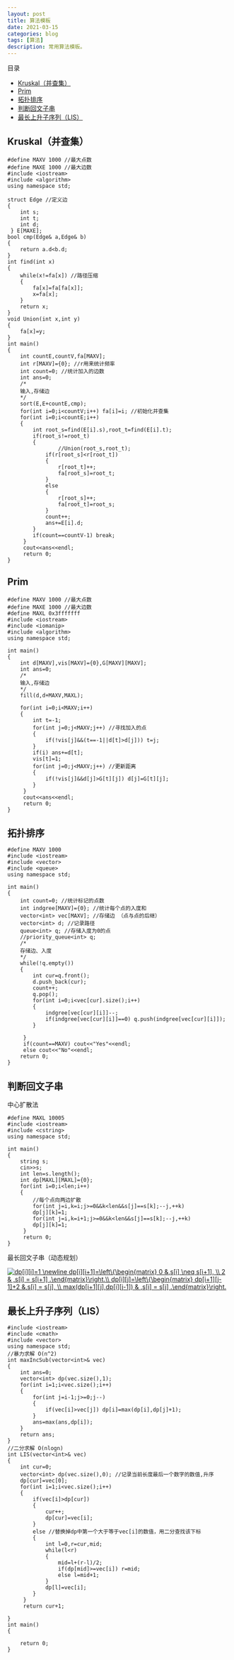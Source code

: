 ```yaml
---
layout: post
title: 算法模板
date: 2021-03-15
categories: blog
tags: [算法]
description: 常用算法模板。
---
```

  
  目录
- [Kruskal（并查集）](#kruskal并查集)
- [Prim](#prim)
- [拓扑排序](#拓扑排序)
- [判断回文子串](#判断回文子串)
- [最长上升子序列（LIS）](#最长上升子序列lis)

## Kruskal（并查集）

~~~
#define MAXV 1000 //最大点数  
#define MAXE 1000 //最大边数  
#include <iostream>  
#include <algorithm>  
using namespace std;  

struct Edge //定义边 
{
	int s;
	int t;
	int d;
 } E[MAXE];
bool cmp(Edge& a,Edge& b)
{
	return a.d<b.d;
}
int find(int x)
{
	while(x!=fa[x]) //路径压缩 
	{
		fa[x]=fa[fa[x]];
		x=fa[x];
	}
	return x;
}
void Union(int x,int y)
{
    fa[x]=y;
}
int main()
{
	int countE,countV,fa[MAXV];
	int r[MAXV]={0}; //r用来统计频率 
	int count=0; //统计加入的边数
	int ans=0;  
	/*  
	输入,存储边  
	*/  
	sort(E,E+countE,cmp);
	for(int i=0;i<countV;i++) fa[i]=i; //初始化并查集
	for(int i=0;i<countE;i++)
	{
		int root_s=find(E[i].s),root_t=find(E[i].t);
		if(root_s!=root_t)
		{
            	//Union(root_s,root_t);
			if(r[root_s]<r[root_t])
			{
				r[root_t]++;
				fa[root_s]=root_t;
			}
			else
			{
				r[root_s]++;
				fa[root_t]=root_s;
			}
			count++;
			ans+=E[i].d;
		}
		if(count==countV-1) break;
	 }
	 cout<<ans<<endl;
	 return 0; 
}
~~~

## Prim

~~~
#define MAXV 1000 //最大点数  
#define MAXE 1000 //最大边数  
#define MAXL 0x3fffffff  
#include <iostream>  
#include <iomanip>  
#include <algorithm>  
using namespace std;  

int main()
{
	int d[MAXV],vis[MAXV]={0},G[MAXV][MAXV];
	int ans=0;  
	/*  
	输入,存储边 
	*/  
	fill(d,d+MAXV,MAXL);

	for(int i=0;i<MAXV;i++)
	{
		int t=-1;
		for(int j=0;j<MAXV;j++) //寻找加入的点 
		{
			if(!vis[j]&&(t==-1||d[t]>d[j])) t=j; 
		}
		if(i) ans+=d[t];
		vis[t]=1;
		for(int j=0;j<MAXV;j++) //更新距离 
		{
			if(!vis[j]&&d[j]>G[t][j]) d[j]=G[t][j];
		}
	 }
	 cout<<ans<<endl;
	 return 0; 
}
~~~

## 拓扑排序

~~~
#define MAXV 1000  
#include <iostream>  
#include <vector>  
#include <queue>  
using namespace std;  

int main()
{
	int count=0; //统计标记的点数 
	int indgree[MAXV]={0}; //统计每个点的入度和 
	vector<int> vec[MAXV]; //存储边 （点与点的后继）
	vector<int> d; //记录路径 
	queue<int> q; //存储入度为0的点
	//priority_queue<int> q;
	/*  
	存储边、入度
	*/  
	while(!q.empty())
	{
		int cur=q.front();
		d.push_back(cur);
		count++;
		q.pop();
		for(int i=0;i<vec[cur].size();i++)
		{
			indgree[vec[cur][i]]--;
			if(indgree[vec[cur][i]]==0) q.push(indgree[vec[cur][i]]);
		}

	 }	 
	 if(count==MAXV) cout<<"Yes"<<endl;
	 else cout<<"No"<<endl;
	return 0;
}
~~~

## 判断回文子串

中心扩散法

~~~
#define MAXL 10005  
#include <iostream>  
#include <cstring>  
using namespace std;  

int main()
{
	string s;
	cin>>s;
	int len=s.length();
	int dp[MAXL][MAXL]={0};
	for(int i=0;i<len;i++)
	{
		//每个点向两边扩散 
		for(int j=i,k=i;j>=0&&k<len&&s[j]==s[k];--j,++k)
		dp[j][k]=1;
		for(int j=i,k=i+1;j>=0&&k<len&&s[j]==s[k];--j,++k)
		dp[j][k]=1;
	 } 
	 return 0; 
}
~~~

最长回文子串（动态规划）

<a href="https://www.codecogs.com/eqnedit.php?latex=dp[i][i]=1&space;\newline&space;dp[i][i&plus;1]=\left\{\begin{matrix}&space;0&space;&,s[i]&space;\neq&space;s[i&plus;1],&space;\\&space;2&space;&&space;,s[i]&space;=&space;s[i&plus;1]&space;.\end{matrix}\right.\\&space;dp[i][j]=\left\{\begin{matrix}&space;dp[i&plus;1][j-1]&plus;2&space;&,s[i]&space;=&space;s[j],&space;\\&space;max(dp[i&plus;1][j],dp[i][j-1])&space;&&space;,s[i]&space;=&space;s[j]&space;.\end{matrix}\right." target="_blank"><img src="https://latex.codecogs.com/gif.latex?dp[i][i]=1&space;\newline&space;dp[i][i&plus;1]=\left\{\begin{matrix}&space;0&space;&,s[i]&space;\neq&space;s[i&plus;1],&space;\\&space;2&space;&&space;,s[i]&space;=&space;s[i&plus;1]&space;.\end{matrix}\right.\\&space;dp[i][j]=\left\{\begin{matrix}&space;dp[i&plus;1][j-1]&plus;2&space;&,s[i]&space;=&space;s[j],&space;\\&space;max(dp[i&plus;1][j],dp[i][j-1])&space;&&space;,s[i]&space;=&space;s[j]&space;.\end{matrix}\right." title="dp[i][i]=1 \newline dp[i][i+1]=\left\{\begin{matrix} 0 &,s[i] \neq s[i+1], \\ 2 & ,s[i] = s[i+1] .\end{matrix}\right.\\ dp[i][j]=\left\{\begin{matrix} dp[i+1][j-1]+2 &,s[i] = s[j], \\ max(dp[i+1][j],dp[i][j-1]) & ,s[i] = s[j] .\end{matrix}\right." /></a>

## 最长上升子序列（LIS）

~~~
#include <iostream>  
#include <cmath>  
#include <vector>  
using namespace std;  
//暴力求解 O(n^2) 
int maxIncSub(vector<int>& vec)
{
	int ans=0;
	vector<int> dp(vec.size(),1);
	for(int i=1;i<vec.size();i++)
	{
		for(int j=i-1;j>=0;j--)
		{
			if(vec[i]>vec[j]) dp[i]=max(dp[i],dp[j]+1);
		}
		ans=max(ans,dp[i]);
	}
	return ans;
}
//二分求解 O(nlogn) 
int LIS(vector<int>& vec)
{
	int cur=0;
	vector<int> dp(vec.size(),0); //记录当前长度最后一个数字的数值,升序 
	dp[cur]=vec[0];
	for(int i=1;i<vec.size();i++)
	{
		if(vec[i]>dp[cur])
		{
			cur++;
			dp[cur]=vec[i];
		}
		else //替换掉dp中第一个大于等于vec[i]的数值，用二分查找该下标 
		{
			int l=0,r=cur,mid;
			while(l<r)
			{
				mid=l+(r-l)/2;
				if(dp[mid]>=vec[i]) r=mid;
				else l=mid+1;
			}
			dp[l]=vec[i];
		}
	 } 
	 return cur+1;
	
}
int main()
{
    
    return 0;
}
~~~

